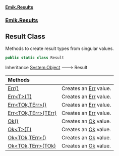 #### [Emik.Results](index.md 'index')
### [Emik.Results](Emik.Results.md 'Emik.Results')

## Result Class

Methods to create result types from singular values.

```csharp
public static class Result
```

Inheritance [System.Object](https://docs.microsoft.com/en-us/dotnet/api/System.Object 'System.Object') &#129106; Result

| Methods | |
| :--- | :--- |
| [Err()](Result.Err.md 'Emik.Results.Result.Err()') | Creates an [Err](Result{TOk,TErr}.Err.md 'Emik.Results.Result<TOk,TErr>.Err') value. |
| [Err&lt;T&gt;(T)](Result.Err{T}(T).md 'Emik.Results.Result.Err<T>(T)') | Creates an [Err](Result{TOk,TErr}.Err.md 'Emik.Results.Result<TOk,TErr>.Err') value. |
| [Err&lt;TOk,TErr&gt;()](Result.Err{TOk,TErr}.md 'Emik.Results.Result.Err<TOk,TErr>()') | Creates an [Err](Result{TOk,TErr}.Err.md 'Emik.Results.Result<TOk,TErr>.Err') value. |
| [Err&lt;TOk,TErr&gt;(TErr)](Result.Err{TOk,TErr}(TErr).md 'Emik.Results.Result.Err<TOk,TErr>(TErr)') | Creates an [Err](Result{TOk,TErr}.Err.md 'Emik.Results.Result<TOk,TErr>.Err') value. |
| [Ok()](Result.Ok.md 'Emik.Results.Result.Ok()') | Creates an [Ok](Result{TOk,TErr}.Ok.md 'Emik.Results.Result<TOk,TErr>.Ok') value. |
| [Ok&lt;T&gt;(T)](Result.Ok{T}(T).md 'Emik.Results.Result.Ok<T>(T)') | Creates an [Ok](Result{TOk,TErr}.Ok.md 'Emik.Results.Result<TOk,TErr>.Ok') value. |
| [Ok&lt;TOk,TErr&gt;()](Result.Ok{TOk,TErr}.md 'Emik.Results.Result.Ok<TOk,TErr>()') | Creates an [Ok](Result{TOk,TErr}.Ok.md 'Emik.Results.Result<TOk,TErr>.Ok') value. |
| [Ok&lt;TOk,TErr&gt;(TOk)](Result.Ok{TOk,TErr}(TOk).md 'Emik.Results.Result.Ok<TOk,TErr>(TOk)') | Creates an [Ok](Result{TOk,TErr}.Ok.md 'Emik.Results.Result<TOk,TErr>.Ok') value. |

